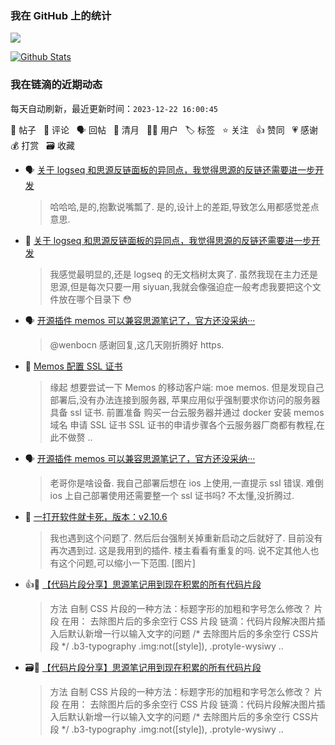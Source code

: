 ### 我在 GitHub 上的统计

<a title="Hits" target="_blank" href="https://github.com/Crowds21/Crowds21"><img src="https://hits.b3log.org/crowds21/crowds21.svg"></a>

[![Github Stats](https://github-readme-stats.vercel.app/api?username=crowds21&theme=tokyonight&show_icons=true)](https://github.com/crowds21)

<!--events start -->

### 我在链滴的近期动态

每天自动刷新，最近更新时间：`2023-12-22 16:00:45`

📝 帖子 &nbsp; 💬 评论 &nbsp; 🗣 回帖 &nbsp; 🌙 清月 &nbsp; 👨‍💻 用户 &nbsp; 🏷️ 标签 &nbsp; ⭐️ 关注 &nbsp; 👍 赞同 &nbsp; 💗 感谢 &nbsp; 💰 打赏 &nbsp; 🗃 收藏

* 🗣 [关于 logseq 和思源反链面板的异同点，我觉得思源的反链还需要进一步开发](https://ld246.com/article/1701445627641/comment/1701483064052#comments)

  > 哈哈哈,是的,抱歉说嘴瓢了. 是的,设计上的差距,导致怎么用都感觉差点意思.
* 💬 [关于 logseq 和思源反链面板的异同点，我觉得思源的反链还需要进一步开发](https://ld246.com/article/1701445627641/comment/1701481137910#comments)

  > 我感觉最明显的,还是 logseq 的无文档树太爽了. 虽然我现在主力还是思源,但是每次只要一用 siyuan,我就会像强迫症一般考虑我要把这个文件放在哪个目录下 😳
* 🗣 [开源插件 memos 可以兼容思源笔记了，官方还没采纳···](https://ld246.com/article/1696410418244/comment/1698135912735#comments)

  > @wenbocn 感谢回复,这几天刚折腾好 https.
* 📝 [Memos 配置 SSL 证书](https://ld246.com/article/1701480797968)

  > 缘起 想要尝试一下 Memos 的移动客户端: moe memos. 但是发现自己部署后,没有办法连接到服务器, 苹果应用似乎强制要求你访问的服务器具备 ssl 证书. 前置准备 购买一台云服务器并通过 docker 安装 memos 域名 申请 SSL 证书 SSL 证书的申请步骤各个云服务器厂商都有教程,在此不做赘 ..
* 🗣 [开源插件 memos 可以兼容思源笔记了，官方还没采纳···](https://ld246.com/article/1696410418244/comment/1698135912735#comments)

  > 老哥你是啥设备. 我自己部署后想在 ios 上使用,一直提示 ssl 错误. 难倒 ios 上自己部署使用还需要整一个 ssl 证书吗? 不太懂,没折腾过.
* 💬 [一打开软件就卡死，版本：v2.10.6](https://ld246.com/article/1700548414564/comment/1700571986208#comments)

  > 我也遇到这个问题了. 然后后台强制关掉重新启动之后就好了. 目前没有再次遇到过. 这是我用到的插件. 楼主看看有重复的吗. 说不定其他人也有这个问题,可以缩小一下范围. [图片]
* 👍📝 [【代码片段分享】思源笔记用到现在积累的所有代码片段](https://ld246.com/article/1700551933609)

  > 方法 自制 CSS 片段的一种方法：标题字形的加粗和字号怎么修改？ 片段 在用： 去除图片后的多余空行 CSS 片段 链滴：代码片段解决图片插入后默认新增一行以输入文字的问题 /* 去除图片后的多余空行 CSS片段 */ .b3-typography .img:not([style]), .protyle-wysiwy ..
* 🗃📝 [【代码片段分享】思源笔记用到现在积累的所有代码片段](https://ld246.com/article/1700551933609)

  > 方法 自制 CSS 片段的一种方法：标题字形的加粗和字号怎么修改？ 片段 在用： 去除图片后的多余空行 CSS 片段 链滴：代码片段解决图片插入后默认新增一行以输入文字的问题 /* 去除图片后的多余空行 CSS片段 */ .b3-typography .img:not([style]), .protyle-wysiwy ..


<!--events end -->
